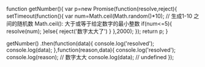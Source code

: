 
function getNumber(){
   var p=new Promise(function(resolve,reject){
      setTimeout(function(){
          var num=Math.ceil(Math.random()*10); // 生成1-10 之间的随机数 Math.ceil(): 大于或等于给定数字的最小整数
          if(num<=5){
            resolve(num);
           }else{
             reject('数字太大了')
            }
        },2000);
    });
   return p;
}

getNumber()
  .then(function(data){
       console.log('resolved');
       console.log(data);
    },function(reason,data){
          console.log('resolved');
       console.log(reason); // 数字太大
        console.log(data); // undefined
      });

